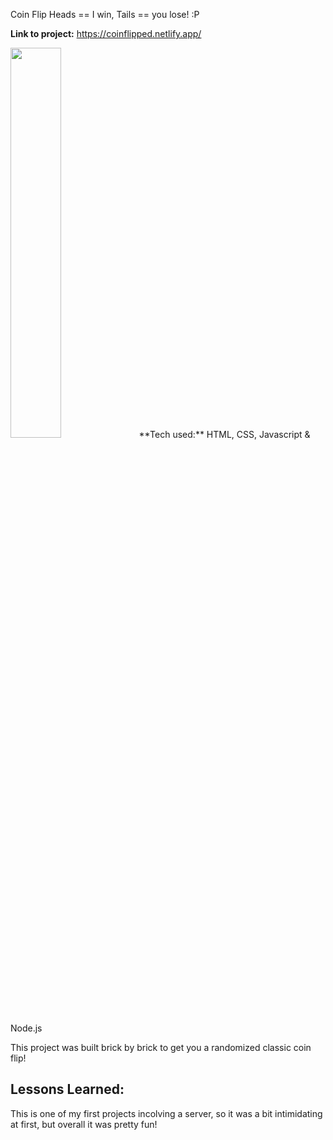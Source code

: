
Coin Flip
Heads == I win, 
Tails == you lose!
:P

**Link to project:** https://coinflipped.netlify.app/



<img src="https://i.imgur.com/uPMHMmh.png" width=40% height=40%>
**Tech used:** HTML, CSS, Javascript & Node.js

This project was built brick by brick to get you a randomized classic coin flip!

## Lessons Learned:
This is one of my first projects incolving a server, so it was a bit intimidating at first, but overall it was pretty fun!

